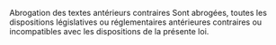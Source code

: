 Abrogation des textes antérieurs contraires
Sont abrogées, toutes les dispositions législatives ou réglementaires
antérieures contraires ou incompatibles avec les dispositions de la
présente loi.